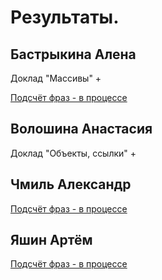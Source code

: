 # Результаты.

## Бастрыкина Алена

Доклад "Массивы" +

[Подсчёт фраз - в процессе](/2018.java/results/bastrykina/)

## Волошина Анастасия

Доклад "Объекты, ссылки" +

## Чмиль Александр

[Подсчёт фраз - в процессе](/2018.java/results/chmil/)

## Яшин Артём

[Подсчёт фраз - в процессе](/2018.java/results/yashin/)
